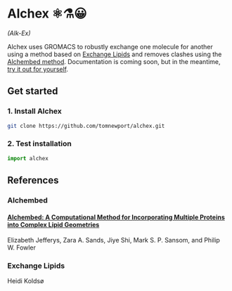 Alchex ⚛⚗😀
==========
_(Alk-Ex)_

Alchex uses GROMACS to robustly exchange one molecule for another using a method based on [Exchange Lipids](#exchange-lipids) and removes clashes using the [Alchembed method](#alchembed). Documentation is coming soon, but in the meantime, [try it out for yourself](#get-started).

Get started
-----------

### 1. Install Alchex

```bash
git clone https://github.com/tomnewport/alchex.git
```

### 2. Test installation

```python
import alchex
```

References
----------

### Alchembed

#### [Alchembed: A Computational Method for Incorporating Multiple Proteins into Complex Lipid Geometries](http://pubs.acs.org/doi/abs/10.1021/ct501111d)

Elizabeth Jefferys, Zara A. Sands, Jiye Shi, Mark S. P. Sansom, and Philip W. Fowler

### Exchange Lipids 

Heidi Koldsø